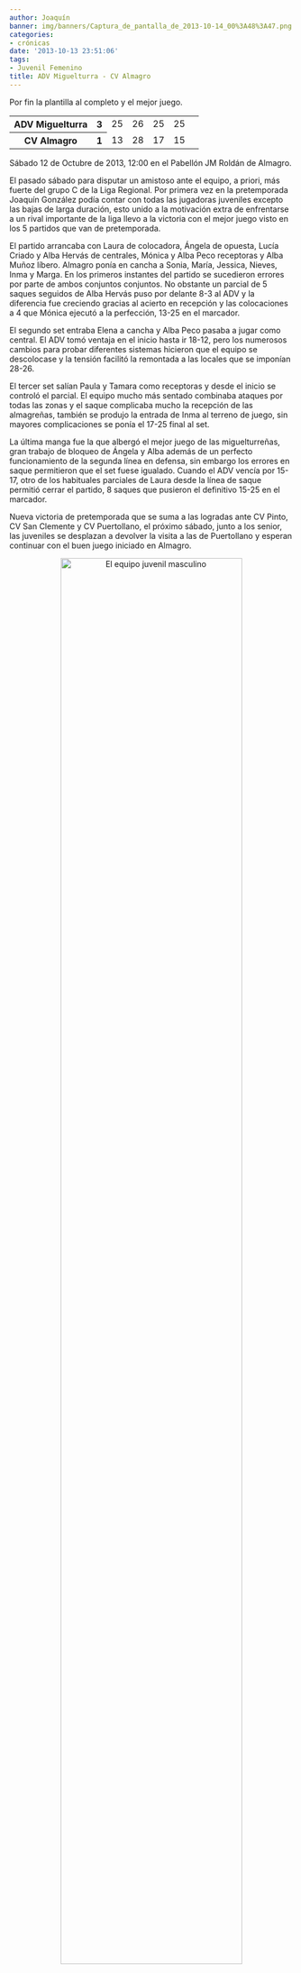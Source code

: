 ```yaml
---
author: Joaquín
banner: img/banners/Captura_de_pantalla_de_2013-10-14_00%3A48%3A47.png
categories:
- crónicas
date: '2013-10-13 23:51:06'
tags:
- Juvenil Femenino
title: ADV Miguelturra - CV Almagro
---
```


Por fin la plantilla al completo y el mejor juego.

<table width="50%">
  <tr>
	<th>ADV Miguelturra</th><th>3</th>
	<td>25</td><td>26</td><td>25</td><td>25</td><td></td>
  </tr>
  <tr>
	<th>CV Almagro</th><th>1</th>
	<td>13</td><td>28</td><td>17</td><td>15</td><td></td>
  </tr>
</table>

Sábado 12 de Octubre de 2013, 12:00 en el Pabellón JM Roldán de Almagro.

El pasado sábado para disputar un amistoso ante el equipo, a priori, más fuerte del grupo C de la Liga Regional. Por primera vez en la pretemporada Joaquín González podía contar con todas las jugadoras juveniles excepto las bajas de larga duración, esto unido a la motivación extra de enfrentarse a un rival importante de la liga llevo a la victoria con el mejor juego visto en los 5 partidos que van de pretemporada.

El partido arrancaba con Laura de colocadora, Ángela de opuesta, Lucía Criado y Alba Hervás de centrales, Mónica y Alba Peco receptoras y Alba Muñoz líbero. Almagro ponía en cancha a Sonia, María, Jessica, Nieves, Inma y Marga. En los primeros instantes del partido se sucedieron errores por parte de ambos conjuntos conjuntos. No obstante un parcial de 5 saques seguidos de Alba Hervás puso por delante 8-3 al ADV y la diferencia fue creciendo gracias al acierto en recepción y las colocaciones a 4 que Mónica ejecutó a la perfección, 13-25 en el marcador.

El segundo set entraba Elena a cancha y Alba Peco pasaba a jugar como central. El ADV tomó ventaja en el inicio hasta ir 18-12, pero los numerosos cambios para probar diferentes sistemas hicieron que el equipo se descolocase y la tensión facilitó la remontada a las locales que se imponían 28-26.

El tercer set salían Paula y Tamara como receptoras y desde el inicio se controló el parcial. El equipo mucho más sentado combinaba ataques por todas las zonas y el saque complicaba mucho la recepción de las almagreñas, también se produjo la entrada de Inma al terreno de juego, sin mayores complicaciones se ponía el 17-25 final al set.

La última manga fue la que albergó el mejor juego de las miguelturreñas, gran trabajo de bloqueo de Ángela y Alba además de un perfecto funcionamiento de la segunda línea en defensa, sin embargo los errores en saque permitieron que el set fuese igualado. Cuando el ADV vencía por 15-17, otro de los habituales parciales de Laura desde la línea de saque permitió cerrar el partido, 8 saques que pusieron el definitivo 15-25 en el marcador.

Nueva victoria de pretemporada que se suma a las logradas ante CV Pinto, CV San Clemente y CV Puertollano, el próximo sábado, junto a los senior, las juveniles se desplazan a devolver la visita a las de Puertollano y esperan continuar con el buen juego iniciado en Almagro.

<center>
<a target="_new" href="http://www.advmiguelturra.org/img/banners/Captura%20de%20pantalla%20de%202013-10-14%2000%3A48%3A47.png"> 
<img alt="El equipo juvenil masculino" width="80%" align="center" src="http://www.advmiguelturra.org/img/banners/Captura%20de%20pantalla%20de%202013-10-14%2000%3A48%3A47.png"/> </a>
</center>



